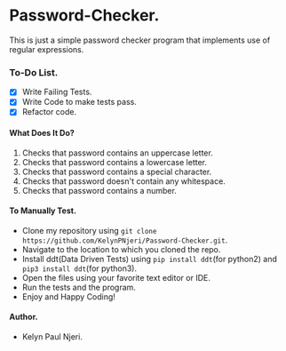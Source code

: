 # Password-Checker.
This is just a simple password checker program that implements use of regular expressions.

### To-Do List.
- [x] Write Failing Tests.
- [x] Write Code to make tests pass.
- [x] Refactor code.

#### What Does It Do?
1. Checks that password contains an uppercase letter.
2. Checks that password contains a lowercase letter.
3. Checks that password contains a special character.
4. Checks that password doesn't contain any whitespace.
5. Checks that password contains a number.

#### To Manually Test.
- Clone my repository using `git clone https://github.com/KelynPNjeri/Password-Checker.git`.
- Navigate to the location to which you cloned the repo.
- Install ddt(Data Driven Tests) using `pip install ddt`(for python2) and `pip3 install ddt`(for python3).
- Open the files using your favorite text editor or IDE.
- Run the tests and the program.
- Enjoy and Happy Coding!

#### Author.
- Kelyn Paul Njeri.
